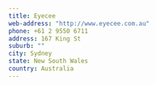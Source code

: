 ```yaml
---
title: Eyecee
web-address: "http://www.eyecee.com.au"
phone: +61 2 9550 6711
address: 167 King St
suburb: ""
city: Sydney
state: New South Wales
country: Australia
---
```

